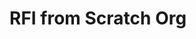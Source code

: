 # RFI from Scratch Org

<div id="lightning"></div>

<script type="text/javascript" src="https://goldengate-node-9163-dev-ed.scratch.my.site.com/lightning/lightning.out.js"></script>

<script type="text/javascript">
$Lightning.use("c:requestForInformationApp", function() {
        $Lightning.createComponent(
             "c:requestForInformationForm",
             {"rfi_controller":"RFI Controller 0000"},
             "lightning",
             function(cmp) {
                 console.log("LWC Component Created.");
             } 
      );
    },
    'https://agility-fun-1242-dev-ed.scratch.my.site.com/Admissions'
);
</script>
